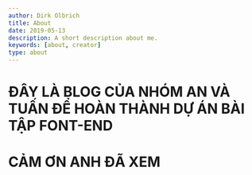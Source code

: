 ```yaml
---
author: Dirk Olbrich
title: About
date: 2019-05-13
description: A short description about me.
keywords: [about, creator]
type: about
---
```


# ĐÂY LÀ BLOG CỦA NHÓM AN VÀ TUẤN ĐỂ HOÀN THÀNH DỰ ÁN BÀI TẬP FONT-END #
# CẢM ƠN ANH ĐÃ XEM 


